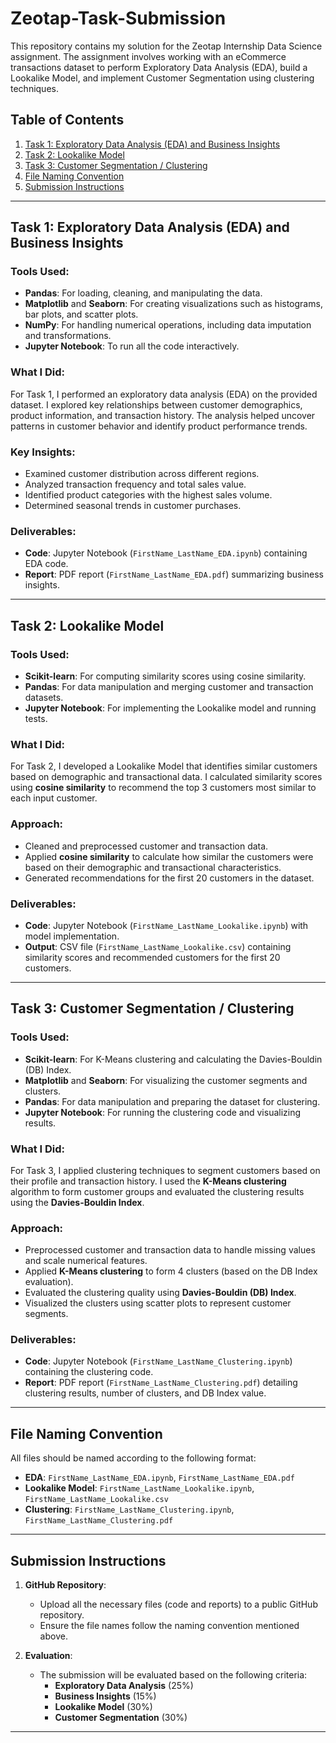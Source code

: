 # Zeotap-Task-Submission

This repository contains my solution for the Zeotap Internship Data Science assignment. The assignment involves working with an eCommerce transactions dataset to perform Exploratory Data Analysis (EDA), build a Lookalike Model, and implement Customer Segmentation using clustering techniques.

## Table of Contents
1. [Task 1: Exploratory Data Analysis (EDA) and Business Insights](#task1)
2. [Task 2: Lookalike Model](#task-2)
3. [Task 3: Customer Segmentation / Clustering](#task-3)
4. [File Naming Convention](#file-naming-convention)
5. [Submission Instructions](#submission-instructions)

---

## Task 1: Exploratory Data Analysis (EDA) and Business Insights

### Tools Used:
- **Pandas**: For loading, cleaning, and manipulating the data.
- **Matplotlib** and **Seaborn**: For creating visualizations such as histograms, bar plots, and scatter plots.
- **NumPy**: For handling numerical operations, including data imputation and transformations.
- **Jupyter Notebook**: To run all the code interactively.

### What I Did:
For Task 1, I performed an exploratory data analysis (EDA) on the provided dataset. I explored key relationships between customer demographics, product information, and transaction history. The analysis helped uncover patterns in customer behavior and identify product performance trends.

### Key Insights:
- Examined customer distribution across different regions.
- Analyzed transaction frequency and total sales value.
- Identified product categories with the highest sales volume.
- Determined seasonal trends in customer purchases.

### Deliverables:
- **Code**: Jupyter Notebook (`FirstName_LastName_EDA.ipynb`) containing EDA code.
- **Report**: PDF report (`FirstName_LastName_EDA.pdf`) summarizing business insights.

---

## Task 2: Lookalike Model

### Tools Used:
- **Scikit-learn**: For computing similarity scores using cosine similarity.
- **Pandas**: For data manipulation and merging customer and transaction datasets.
- **Jupyter Notebook**: For implementing the Lookalike model and running tests.

### What I Did:
For Task 2, I developed a Lookalike Model that identifies similar customers based on demographic and transactional data. I calculated similarity scores using **cosine similarity** to recommend the top 3 customers most similar to each input customer.

### Approach:
- Cleaned and preprocessed customer and transaction data.
- Applied **cosine similarity** to calculate how similar the customers were based on their demographic and transactional characteristics.
- Generated recommendations for the first 20 customers in the dataset.

### Deliverables:
- **Code**: Jupyter Notebook (`FirstName_LastName_Lookalike.ipynb`) with model implementation.
- **Output**: CSV file (`FirstName_LastName_Lookalike.csv`) containing similarity scores and recommended customers for the first 20 customers.

---

## Task 3: Customer Segmentation / Clustering

### Tools Used:
- **Scikit-learn**: For K-Means clustering and calculating the Davies-Bouldin (DB) Index.
- **Matplotlib** and **Seaborn**: For visualizing the customer segments and clusters.
- **Pandas**: For data manipulation and preparing the dataset for clustering.
- **Jupyter Notebook**: For running the clustering code and visualizing results.

### What I Did:
For Task 3, I applied clustering techniques to segment customers based on their profile and transaction history. I used the **K-Means clustering** algorithm to form customer groups and evaluated the clustering results using the **Davies-Bouldin Index**.

### Approach:
- Preprocessed customer and transaction data to handle missing values and scale numerical features.
- Applied **K-Means clustering** to form 4 clusters (based on the DB Index evaluation).
- Evaluated the clustering quality using **Davies-Bouldin (DB) Index**.
- Visualized the clusters using scatter plots to represent customer segments.

### Deliverables:
- **Code**: Jupyter Notebook (`FirstName_LastName_Clustering.ipynb`) containing the clustering code.
- **Report**: PDF report (`FirstName_LastName_Clustering.pdf`) detailing clustering results, number of clusters, and DB Index value.

---

## File Naming Convention

All files should be named according to the following format:
- **EDA**: `FirstName_LastName_EDA.ipynb`, `FirstName_LastName_EDA.pdf`
- **Lookalike Model**: `FirstName_LastName_Lookalike.ipynb`, `FirstName_LastName_Lookalike.csv`
- **Clustering**: `FirstName_LastName_Clustering.ipynb`, `FirstName_LastName_Clustering.pdf`

---

## Submission Instructions

1. **GitHub Repository**:
   - Upload all the necessary files (code and reports) to a public GitHub repository.
   - Ensure the file names follow the naming convention mentioned above.

2. **Evaluation**:
   - The submission will be evaluated based on the following criteria:
     - **Exploratory Data Analysis** (25%)
     - **Business Insights** (15%)
     - **Lookalike Model** (30%)
     - **Customer Segmentation** (30%)

---
